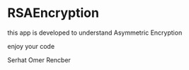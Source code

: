 # RSAEncryption
this app is developed to understand Asymmetric Encryption

enjoy your code

Serhat Omer Rencber
